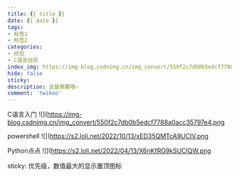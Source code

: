 ```yaml
---
title: {{ title }}
date: {{ date }}
tags: 
- 标签1
- 标签2
categories: 
- 经验
- C语言经历
index_img: https://img-blog.csdnimg.cn/img_convert/550f2c7db0b5edcf7788a0acc35797e4.png
hide: false
sticky: 
description: 这是摘要哦~
comment: 'twikoo'
---
```


C语言入门  ![](https://img-blog.csdnimg.cn/img_convert/550f2c7db0b5edcf7788a0acc35797e4.png

powershell ![](https://s2.loli.net/2022/10/13/xED35QMTcA9UClV.png

Python点点  ![](https://s2.loli.net/2022/04/13/X6nKfRG9kSUClQW.png


sticky: 优先级，数值最大的显示置顶图标

